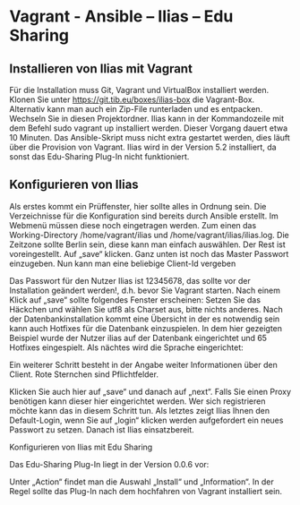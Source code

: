 # Vagrant - Ansible – Ilias – Edu Sharing



## Installieren von Ilias mit Vagrant

Für die Installation muss Git, Vagrant und VirtualBox installiert werden.
Klonen Sie unter https://git.tib.eu/boxes/ilias-box die Vagrant-Box. Alternativ kann man auch ein Zip-File runterladen und es entpacken. Wechseln Sie in diesen Projektordner.
Ilias kann in der Kommandozeile mit dem Befehl sudo vagrant up installiert werden. Dieser Vorgang dauert etwa 10 Minuten. 
Das Ansible-Skript muss nicht extra gestartet werden, dies läuft über die Provision von Vagrant. Ilias wird in der Version 5.2 installiert, da sonst das Edu-Sharing Plug-In nicht funktioniert.


## Konfigurieren von Ilias

Als erstes kommt ein Prüffenster, hier sollte alles in Ordnung sein.
Die Verzeichnisse für die Konfiguration sind bereits durch Ansible erstellt. Im Webmenü müssen diese noch eingetragen werden. 
Zum einen das Working-Directory /home/vagrant/ilias und /home/vagrant/ilias/ilias.log. Die Zeitzone sollte Berlin sein, diese kann man einfach auswählen. 
Der Rest ist voreingestellt. Auf „save“ klicken. Ganz unten ist noch das Master Passwort einzugeben. Nun kann man eine beliebige Client-Id vergeben

Das Passwort für den Nutzer Ilias ist 12345678, das sollte vor der Installation geändert werden!, d.h. bevor Sie Vagrant starten.
Nach einem Klick auf „save“ sollte folgendes Fenster erscheinen:
Setzen Sie das Häckchen und wählen Sie utf8 als Charset aus, bitte nichts anderes.
Nach der Datenbankinstallation kommt eine Übersicht in der es notwendig sein kann auch Hotfixes für die Datenbank einzuspielen.
In dem hier gezeigten Beispiel wurde der Nutzer ilias auf der Datenbank eingerichtet und 65 Hotfixes eingespielt.
Als nächtes wird die Sprache eingerichtet:

Ein weiterer Schritt besteht in der Angabe weiter Informationen über den Client. Rote Sternchen sind Pflichtfelder. 

Klicken Sie auch hier auf „save“ und danach auf „next“.
Falls Sie einen Proxy benötigen kann dieser hier eingerichtet werden.
Wer sich registrieren möchte kann das in diesem Schritt tun.
Als letztes zeigt Ilias Ihnen den Default-Login, wenn Sie auf „login“ klicken werden aufgefordert ein neues Passwort zu setzen.
Danach ist Ilias einsatzbereit.

Konfigurieren von Ilias mit Edu Sharing

Das Edu-Sharing Plug-In liegt in der Version 0.0.6 vor:

Unter „Action“ findet man die Auswahl „Install“ und „Information“. In der Regel sollte das Plug-In nach dem hochfahren von Vagrant installiert sein. 